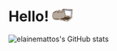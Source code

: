 # Hello! <img src="https://raw.githubusercontent.com/elainemattos/elainemattos/master/cat.gif" width="40px">


[1]: https://twitter.com/Martin_Heinz_
[2]: https://www.linkedin.com/in/heinz-martin/
![elainemattos's GitHub stats](https://github-readme-stats.vercel.app/api?username=elainemattos&count_private=true&show_icons=true&theme=nord)
